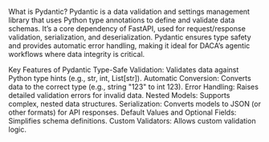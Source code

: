  What is Pydantic?
Pydantic is a data validation and settings management library that uses Python type annotations to define and validate data schemas. It’s a core dependency of FastAPI, used for request/response validation, serialization, and deserialization. Pydantic ensures type safety and provides automatic error handling, making it ideal for DACA’s agentic workflows where data integrity is critical.

Key Features of Pydantic
Type-Safe Validation: Validates data against Python type hints (e.g., str, int, List[str]).
Automatic Conversion: Converts data to the correct type (e.g., string "123" to int 123).
Error Handling: Raises detailed validation errors for invalid data.
Nested Models: Supports complex, nested data structures.
Serialization: Converts models to JSON (or other formats) for API responses.
Default Values and Optional Fields: Simplifies schema definitions.
Custom Validators: Allows custom validation logic.